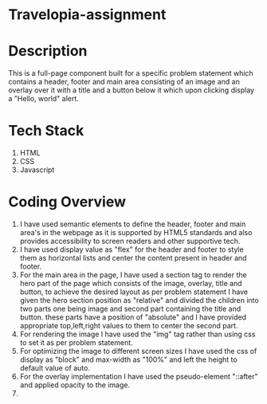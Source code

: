 # Travelopia-assignment

# Description

This is a full-page component built for a specific problem statement which contains a header, footer and main area consisting of an image and an overlay over it with a title and a button below it which upon clicking display a "Hello, world" alert.

# Tech Stack

1. HTML
2. CSS
3. Javascript

# Coding Overview

1. I have used semantic elements to define the header, footer and main area's in the webpage as it is supported by HTML5 standards and also provides accessibility to screen readers and other supportive tech.
2. I have used display value as "flex" for the header and footer to style them as horizontal lists and center the content present in header and footer.
3. For the main area in the page, I have used a section tag to render the hero part of the page which consists of the image, overlay, title and button, to achieve the desired layout as per problem statement I have given the hero section position as "relative" and divided the children into two parts one being image and second part containing the title and button. these parts have a position of "absolute" and I have provided appropriate top,left,right values to them to center the second part.
4. For rendering the image I have used the "img" tag rather than using css to set it as per problem statement.
5. For optimizing the image to different screen sizes I have used the css of display as "block" and max-width as "100%" and left the height to default value of auto.
6. For the overlay implementation I have used the pseudo-element "::after" and applied opacity to the image.
7. 
